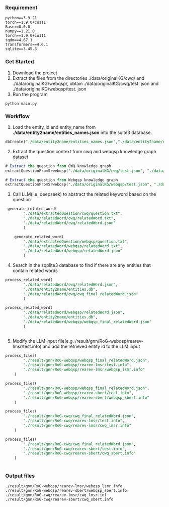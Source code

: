 ### Requirement

```Plain
python==3.9.21
torch==1.9.0+cu111
Base==0.0.0
numpy==1.21.0
torch==1.9.0+cu111
tqdm==4.67.1
transformers==4.6.1
sqlite==3.45.3
```

### Get Started

1. Download the project
2. Extract the files from the directories ./data/originalKG/cwq/ and ./data/originalKG/webqsp/, obtain ./data/originalKG/cwq/test. json and ./data/originalKG/webqsp/test. json
3. Run the program

```Plain
python main.py
```

### Workflow

1. Load the entity_id and entity_name from **./data/entity2name/entities_names.json** into the sqite3 database.

```SQL
dbCreate("./data/entity2name/entities_names.json","./data/entity2name/entities.db" )
```

2. Extract the question context  from cwq and webqsp knowledge graph dataset

```SQL
# Extract the question from CWQ knowledge graph
extractQuestionFromSrwebqsp("./data/originalKG/cwq/test.json", "./data/extractedQuestion/cwq/question.txt")

# Extract the question from Webqsp knowledge graph
extractQuestionFromSrwebqsp("./data/originalKG/webqsp/test.json", "./data/extractedQuestion/webqsp/question.txt")
```

3. Call LLM(i.e. deepseek) to abstract the related keyword based on the question

```SQL
 generate_related_word(
        "./data/extractedQuestion/cwq/question.txt",
        "./data/relatedWord/cwq/relatedWord.txt",
        "./data/relatedWord/cwq/relatedWord.json"
        )

    generate_related_word(
        "./data/extractedQuestion/webqsp/question.txt",
        "./data/relatedWord/webqsp/relatedWord.txt",
        "./data/relatedWord/webqsp/relatedWord.json"
        )
```

4. Search in the sqplite3 database to find if there are any entities that contain related words

```SQL
process_related_word(
        "./data/relatedWord/cwq/relatedWord.json",
        "./data/entity2name/entities.db",
        "./data/relatedWord/cwq/cwq_final_relatedWord.json"
        )

process_related_word(
        "./data/relatedWord/webqsp/relatedWord.json",
        "./data/entity2name/entities.db",
        "./data/relatedWord/webqsp/webqsp_final_relatedWord.json"
        )
 
```

5. Modify the LLM input file(e.g. /result/gnn/RoG-webqsp/rearev-lmsr/test.info) and add the retrieved entity id to the LLM input

```SQL
process_files(
        "./result/gnn/RoG-webqsp/webqsp_final_relatedWord.json",
        "./result/gnn/RoG-webqsp/rearev-lmsr/test.info",
        "./result/gnn/RoG-webqsp/rearev-lmsr/webqsp_lsmr.info"
    )

process_files(
        "./result/gnn/RoG-webqsp/webqsp_final_relatedWord.json",
        "./result/gnn/RoG-webqsp/rearev-sbert/test.info",
        "./result/gnn/RoG-webqsp/rearev-sbert/webqsp_sbert.info"
    )

process_files(
        "./result/gnn/RoG-cwq/cwq_final_relatedWord.json",
        "./result/gnn/RoG-cwq/rearev-lmsr/test.info",
        "./result/gnn/RoG-cwq/rearev-lmsr/cwq_lmsr.info"
    )

process_files(
        "./result/gnn/RoG-cwq/cwq_final_relatedWord.json",
        "./result/gnn/RoG-cwq/rearev-sbert/test.info",
        "./result/gnn/RoG-cwq/rearev-sbert/cwq_sbert.info"
    )
 
```

### Output files

```
./result/gnn/RoG-webqsp/rearev-lmsr/webqsp_lsmr.info
./result/gnn/RoG-webqsp/rearev-sbert/webqsp_sbert.info
./result/gnn/RoG-cwq/rearev-lmsr/cwq_lmsr.inf
./result/gnn/RoG-cwq/rearev-sbert/cwq_sbert.info
```

